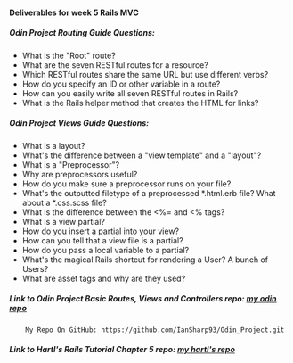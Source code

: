 #### Deliverables for week 5 Rails MVC
##### Odin Project Routing Guide Questions:
- What is the "Root" route?
- What are the seven RESTful routes for a resource?
- Which RESTful routes share the same URL but use different verbs?
- How do you specify an ID or other variable in a route?
- How can you easily write all seven RESTful routes in Rails?
- What is the Rails helper method that creates the HTML for links?

##### Odin Project Views Guide Questions:
- What is a layout?
- What's the difference between a "view template" and a "layout"?
- What is a "Preprocessor"?
- Why are preprocessors useful?
- How do you make sure a preprocessor runs on your file?
- What's the outputted filetype of a preprocessed *.html.erb file? What about a *.css.scss file?
- What is the difference between the <%= and <% tags?
- What is a view partial?
- How do you insert a partial into your view?
- How can you tell that a view file is a partial?
- How do you pass a local variable to a partial?
- What's the magical Rails shortcut for rendering a User? A bunch of Users?
- What are asset tags and why are they used?

##### Link to Odin Project Basic Routes, Views and Controllers repo: [my odin repo](<https://odin-project-iansharp93.c9.io>)
        My Repo On GitHub: https://github.com/IanSharp93/Odin_Project.git 

##### Link to Hartl's Rails Tutorial Chapter 5 repo: [my hartl's repo](<https://github.com/IanSharp93/sample_app-1>)
